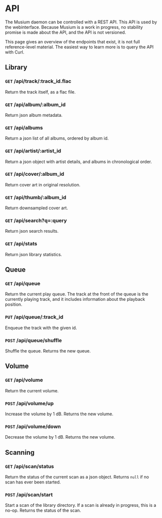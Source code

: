 # API

The Musium daemon can be controlled with a <abbr>REST</abbr> <abbr>API</abbr>.
This <abbr>API</abbr> is used by the webinterface. Because Musium is a work in
progress, no stability promise is made about the <abbr>API</abbr>, and the
<abbr>API</abbr> is not versioned.

This page gives an overview of the endpoints that exist, it is not full
reference-level material. The easiest way to learn more is to query the
<abbr>API</abbr> with Curl.

## Library

### `GET` /api/track/:track_id.flac
Return the track itself, as a flac file.

### `GET` /api/album/:album_id
Return json album metadata.

### `GET` /api/albums
Return a json list of all albums, ordered by album id.

### `GET` /api/artist/:artist_id
Return a json object with artist details, and albums in chronological order.

### `GET` /api/cover/:album_id
Return cover art in original resolution.

### `GET` /api/thumb/:album_id
Return downsampled cover art.

### `GET` /api/search?q=:query
Return json search results.

### `GET` /api/stats
Return json library statistics.

## Queue

### `GET` /api/queue
Return the current play queue. The track at the front of the queue is the
currently playing track, and it includes information about the playback
position.

### `PUT` /api/queue/:track_id
Enqueue the track with the given id.

### `POST` /api/queue/shuffle
Shuffle the queue. Returns the new queue.

## Volume

### `GET` /api/volume
Return the current volume.

### `POST` /api/volume/up
Increase the volume by 1 dB. Returns the new volume.

### `POST` /api/volume/down
Decrease the volume by 1 dB. Returns the new volume.

## Scanning

### `GET` /api/scan/status
Return the status of the current scan as a json object. Returns `null` if no
scan has ever been started.

### `POST` /api/scan/start
Start a scan of the library directory. If a scan is already in progress, this is
a no-op. Returns the status of the scan.
